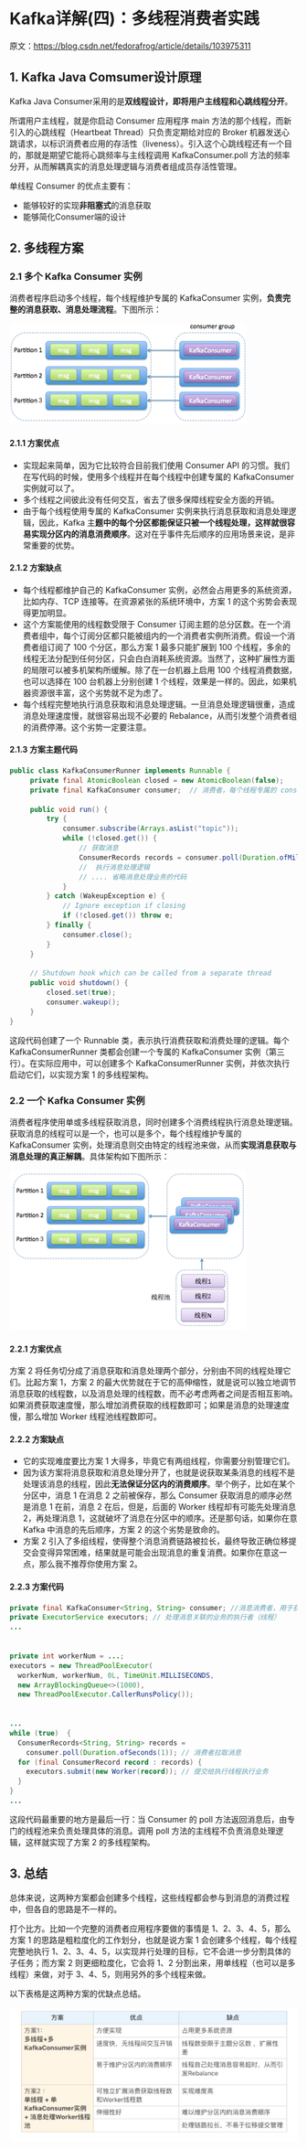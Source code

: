 # Kafka详解(四)：多线程消费者实践

原文：https://blog.csdn.net/fedorafrog/article/details/103975311



## 1. Kafka Java Comsumer设计原理

Kafka Java Consumer采用的是**双线程设计，即将用户主线程和心跳线程分开**。

所谓用户主线程，就是你启动 Consumer 应用程序 main 方法的那个线程，而新引入的心跳线程（Heartbeat Thread）只负责定期给对应的 Broker 机器发送心跳请求，以标识消费者应用的存活性（liveness）。引入这个心跳线程还有一个目的，那就是期望它能将心跳频率与主线程调用 KafkaConsumer.poll 方法的频率分开，从而解耦真实的消息处理逻辑与消费者组成员存活性管理。

单线程 Consumer 的优点主要有：

- 能够较好的实现**非阻塞式**的消息获取
- 能够简化Consumer端的设计

## 2. 多线程方案

### 2.1 多个 Kafka Consumer 实例

消费者程序启动多个线程，每个线程维护专属的 KafkaConsumer 实例，**负责完整的消息获取、消息处理流程**。下图所示：

![1](./images/MultipThreadCousumer/1.png)

#### 2.1.1 方案优点

- 实现起来简单，因为它比较符合目前我们使用 Consumer API 的习惯。我们在写代码的时候，使用多个线程并在每个线程中创建专属的 KafkaConsumer 实例就可以了。
- 多个线程之间彼此没有任何交互，省去了很多保障线程安全方面的开销。
- 由于每个线程使用专属的 KafkaConsumer 实例来执行消息获取和消息处理逻辑，因此，Kafka 主**题中的每个分区都能保证只被一个线程处理，这样就很容易实现分区内的消息消费顺序**。这对在乎事件先后顺序的应用场景来说，是非常重要的优势。

#### 2.1.2 方案缺点

- 每个线程都维护自己的 KafkaConsumer 实例，必然会占用更多的系统资源，比如内存、TCP 连接等。在资源紧张的系统环境中，方案 1 的这个劣势会表现得更加明显。
- 这个方案能使用的线程数受限于 Consumer 订阅主题的总分区数。在一个消费者组中，每个订阅分区都只能被组内的一个消费者实例所消费。假设一个消费者组订阅了 100 个分区，那么方案 1 最多只能扩展到 100 个线程，多余的线程无法分配到任何分区，只会白白消耗系统资源。当然了，这种扩展性方面的局限可以被多机架构所缓解。除了在一台机器上启用 100 个线程消费数据，也可以选择在 100 台机器上分别创建 1 个线程，效果是一样的。因此，如果机器资源很丰富，这个劣势就不足为虑了。
- 每个线程完整地执行消息获取和消息处理逻辑。一旦消息处理逻辑很重，造成消息处理速度慢，就很容易出现不必要的 Rebalance，从而引发整个消费者组的消费停滞。这个劣势一定要注意。

#### 2.1.3 方案主题代码

```java
public class KafkaConsumerRunner implements Runnable {
     private final AtomicBoolean closed = new AtomicBoolean(false);
     private final KafkaConsumer consumer;  // 消费者，每个线程专属的 consumer 实例
 
     public void run() {
         try {
             consumer.subscribe(Arrays.asList("topic"));
             while (!closed.get()) {
                 // 获取消息
                 ConsumerRecords records = consumer.poll(Duration.ofMillis(10000));
                 //  执行消息处理逻辑
                 // .... 省略消息处理业务的代码
             }
         } catch (WakeupException e) {
             // Ignore exception if closing
             if (!closed.get()) throw e;
         } finally {
             consumer.close();
         }
     }
 
     // Shutdown hook which can be called from a separate thread
     public void shutdown() {
         closed.set(true);
         consumer.wakeup();
     }
}
```

这段代码创建了一个 Runnable 类，表示执行消费获取和消费处理的逻辑。每个 KafkaConsumerRunner 类都会创建一个专属的 KafkaConsumer 实例（第三行）。在实际应用中，可以创建多个 KafkaConsumerRunner 实例，并依次执行启动它们，以实现方案 1 的多线程架构。

### 2.2 一个 Kafka Consumer 实例

消费者程序使用单或多线程获取消息，同时创建多个消费线程执行消息处理逻辑。获取消息的线程可以是一个，也可以是多个，每个线程维护专属的 KafkaConsumer 实例，处理消息则交由特定的线程池来做，从而**实现消息获取与消息处理的真正解耦**。具体架构如下图所示：

![2](./images/MultipThreadCousumer/2.png)

#### 2.2.1 方案优点

方案 2 将任务切分成了消息获取和消息处理两个部分，分别由不同的线程处理它们。比起方案 1，方案 2 的最大优势就在于它的高伸缩性，就是说可以独立地调节消息获取的线程数，以及消息处理的线程数，而不必考虑两者之间是否相互影响。如果消费获取速度慢，那么增加消费获取的线程数即可；如果是消息的处理速度慢，那么增加 Worker 线程池线程数即可。

#### 2.2.2 方案缺点

- 它的实现难度要比方案 1 大得多，毕竟它有两组线程，你需要分别管理它们。
- 因为该方案将消息获取和消息处理分开了，也就是说获取某条消息的线程不是处理该消息的线程，因此**无法保证分区内的消费顺序**。举个例子，比如在某个分区中，消息 1 在消息 2 之前被保存，那么 Consumer 获取消息的顺序必然是消息 1 在前，消息 2 在后，但是，后面的 Worker 线程却有可能先处理消息 2，再处理消息 1，这就破坏了消息在分区中的顺序。还是那句话，如果你在意 Kafka 中消息的先后顺序，方案 2 的这个劣势是致命的。
- 方案 2 引入了多组线程，使得整个消息消费链路被拉长，最终导致正确位移提交会变得异常困难，结果就是可能会出现消息的重复消费。如果你在意这一点，那么我不推荐你使用方案 2。

#### 2.2.3 方案代码

```java
private final KafkaConsumer<String, String> consumer; //消息消费者，用于获取消息，不处理消息涉及的业务
private ExecutorService executors; // 处理消息关联的业务的执行者（线程）
...
 
 
private int workerNum = ...;
executors = new ThreadPoolExecutor(
  workerNum, workerNum, 0L, TimeUnit.MILLISECONDS,
  new ArrayBlockingQueue<>(1000), 
  new ThreadPoolExecutor.CallerRunsPolicy());
 
 
...
while (true)  {
  ConsumerRecords<String, String> records = 
    consumer.poll(Duration.ofSeconds(1)); // 消费者拉取消息
  for (final ConsumerRecord record : records) {
    executors.submit(new Worker(record)); // 提交给执行线程执行业务
  }
}
...
```

这段代码最重要的地方是最后一行：当 Consumer 的 poll 方法返回消息后，由专门的线程池来负责处理具体的消息。调用 poll 方法的主线程不负责消息处理逻辑，这样就实现了方案 2 的多线程架构。

## 3. 总结

总体来说，这两种方案都会创建多个线程，这些线程都会参与到消息的消费过程中，但各自的思路是不一样的。

打个比方。比如一个完整的消费者应用程序要做的事情是 1、2、3、4、5，那么方案 1 的思路是粗粒度化的工作划分，也就是说方案 1 会创建多个线程，每个线程完整地执行 1、2、3、4、5，以实现并行处理的目标，它不会进一步分割具体的子任务；而方案 2 则更细粒度化，它会将 1、2 分割出来，用单线程（也可以是多线程）来做，对于 3、4、5，则用另外的多个线程来做。

以下表格是这两种方案的优缺点总结。

![3](./images/MultipThreadCousumer/3.jpg)
